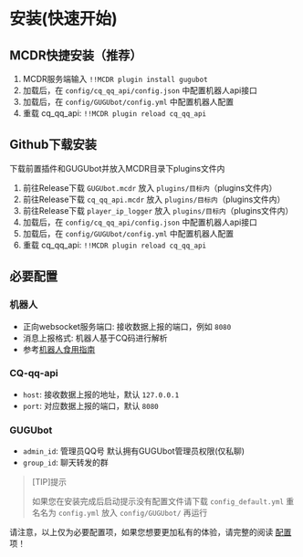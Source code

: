 # 安装(快速开始)

## MCDR快捷安装（推荐）

1. MCDR服务端输入 `!!MCDR plugin install gugubot`
2. 加载后，在 `config/cq_qq_api/config.json` 中配置机器人api接口
3. 加载后，在 `config/GUGUbot/config.yml` 中配置机器人配置
4. 重载 cq_qq_api: `!!MCDR plugin reload cq_qq_api`

## Github下载安装

下载前置插件和GUGUbot并放入MCDR目录下plugins文件内

1. 前往Release下载 `GUGUbot.mcdr` 放入 `plugins/目标内`（plugins文件内）
2. 前往Release下载 `cq_qq_api.mcdr` 放入 `plugins/目标内`（plugins文件内）
3. 前往Release下载 `player_ip_logger` 放入 `plugins/目标内`（plugins文件内）
4. 加载后，在 `config/cq_qq_api/config.json` 中配置机器人api接口
5. 加载后，在 `config/GUGUbot/config.yml` 中配置机器人配置
6. 重载 cq_qq_api: `!!MCDR plugin reload cq_qq_api`

## 必要配置

### 机器人

- 正向websocket服务端口: 接收数据上报的端口，例如 `8080`
- 消息上报格式: 机器人基于CQ码进行解析
- 参考[机器人食用指南](PF-cq-api/机器人食用指南)

### CQ-qq-api

- `host`: 接收数据上报的地址，默认 `127.0.0.1`
- `port`: 对应数据上报的端口，默认 `8080`

### GUGUbot

- `admin_id`: 管理员QQ号 默认拥有GUGUbot管理员权限(仅私聊)
- `group_id`: 聊天转发的群

> [TIP]提示
> 
> 如果您在安装完成后启动提示没有配置文件请下载 `config_default.yml` 重名名为 `config.yml` 放入 `config/GUGUbot/` 再运行

请注意，以上仅为必要配置项，如果您想要更加私有的体验，请完整的阅读 [配置](PF-gugubot/配置) 项！